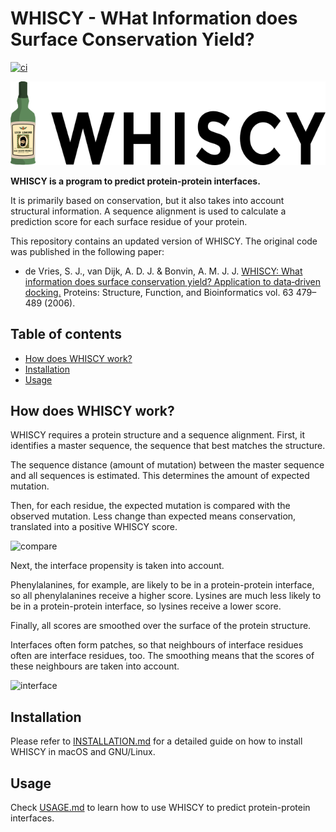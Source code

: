 # WHISCY - WHat Information does Surface Conservation Yield?

[![ci](https://github.com/haddocking/whiscy/actions/workflows/test.yml/badge.svg)](https://github.com/haddocking/whiscy/actions/workflows/test.yml)

![WHISCY](media/whiscy_logo.png)

**WHISCY is a program to predict protein-protein interfaces.**

It is primarily based on conservation, but it also takes into account structural information. A sequence alignment is used to calculate a prediction score for each surface residue of your protein.

This repository contains an updated version of WHISCY. The original code was published in the following paper:

- de Vries, S. J., van Dijk, A. D. J. & Bonvin, A. M. J. J. [WHISCY: What information does surface conservation yield? Application to data‐driven docking.](https://doi.org/doi:10.1002/prot.20842) Proteins: Structure, Function, and Bioinformatics vol. 63 479–489 (2006).

## Table of contents

- [How does WHISCY work?](#how-does-whiscy-work)
- [Installation](#installation)
- [Usage](#usage)

## How does WHISCY work?

WHISCY requires a protein structure and a sequence alignment. First, it identifies a master sequence, the sequence that best matches the structure.

The sequence distance (amount of mutation) between the master sequence and all sequences is estimated. This determines the amount of expected mutation.

Then, for each residue, the expected mutation is compared with the observed mutation. Less change than expected means conservation, translated into a positive WHISCY score.

![compare](media/compare.jpg)

Next, the interface propensity is taken into account.

Phenylalanines, for example, are likely to be in a protein-protein interface, so all phenylalanines receive a higher score. Lysines are much less likely to be in a protein-protein interface, so lysines receive a lower score.

Finally, all scores are smoothed over the surface of the protein structure.

Interfaces often form patches, so that neighbours of interface residues often are interface residues, too. The smoothing means that the scores of these neighbours are taken into account.

![interface](media/interface.jpg)

## Installation

Please refer to [INSTALLATION.md](INSTALLATION.md) for a detailed guide on how to install WHISCY in macOS and GNU/Linux.

## Usage

Check [USAGE.md](USAGE.md) to learn how to use WHISCY to predict protein-protein interfaces.
